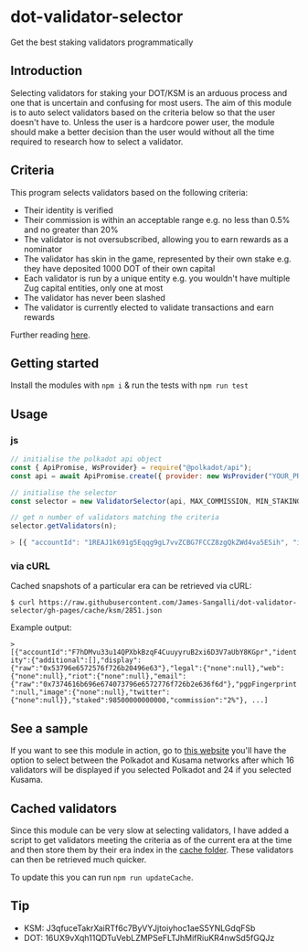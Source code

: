 # dot-validator-selector
Get the best staking validators programmatically 

## Introduction
Selecting validators for staking your DOT/KSM is an arduous process and one that is uncertain and confusing for most users. The aim of this module is to auto select validators based on the criteria below so that the user doesn't have to. Unless the user is a hardcore power user, the module should make a better decision than the user would without all the time required to research how to select a validator. 

## Criteria
This program selects validators based on the following criteria:
- Their identity is verified 
- Their commission is within an acceptable range e.g. no less than 0.5% and no greater than 20%
- The validator is not oversubscribed, allowing you to earn rewards as a nominator
- The validator has skin in the game, represented by their own stake e.g. they have deposited 1000 DOT of their own capital 
- Each validator is run by a unique entity e.g. you wouldn't have multiple Zug capital entities, only one at most
- The validator has never been slashed
- The validator is currently elected to validate transactions and earn rewards 

Further reading [here](https://wiki.polkadot.network/docs/learn-nominator#filter-out-validators-with-undesirable-traits).

## Getting started
Install the modules with `npm i` & run the tests with `npm run test`

## Usage 

### js
```js
// initialise the polkadot api object 
const { ApiPromise, WsProvider} = require("@polkadot/api");
const api = await ApiPromise.create({ provider: new WsProvider("YOUR_PROVIDER") });

// initialise the selector
const selector = new ValidatorSelector(api, MAX_COMMISSION, MIN_STAKING, ERA); // set ERA to 0 or undefined if you don't want to focus on a particular time

// get n number of validators matching the criteria
selector.getValidators(n);

> [{ "accountId": "1REAJ1k691g5Eqqg9gL7vvZCBG7FCCZ8zgQkZWd4va5ESih", "identity": { "additional": [], "display": { "raw": "0x506f6c6b61646f742e70726f202d205265616c676172" }, "legal": { "none": null }, "web": { "raw": "0x68747470733a2f2f706f6c6b61646f742e70726f" }, "riot": { "raw": "0x407265616c6761723a6d61747269782e6f7267" }, "email": { "raw": "0x68656c6c6f40706f6c6b61646f742e70726f" }, "pgpFingerprint": null, "image": { "none": null }, "twitter": { "raw": "0x4070726f706f6c6b61646f74" } }, "staked": 156300000000, "commission": "1%" }, ...]
```
### via cURL
Cached snapshots of a particular era can be retrieved via cURL:
```shell
$ curl https://raw.githubusercontent.com/James-Sangalli/dot-validator-selector/gh-pages/cache/ksm/2851.json 
```
Example output: 

```> [{"accountId":"F7hDMvu33u14QPXbkBzqF4CuuyyruB2xi6D3V7aUbY8KGpr","identity":{"additional":[],"display":{"raw":"0x53796e6572576f726b20496e63"},"legal":{"none":null},"web":{"none":null},"riot":{"none":null},"email":{"raw":"0x7374616b696e674073796e6572776f726b2e636f6d"},"pgpFingerprint":null,"image":{"none":null},"twitter":{"none":null}},"staked":98500000000000,"commission":"2%"}, ...]```


## See a sample
If you want to see this module in action, go to [this website](https://james-sangalli.github.io/dot-validator-selector/) you'll have the option to select between the Polkadot and Kusama networks after which 16 validators will be displayed if you selected Polkadot and 24 if you selected Kusama.

## Cached validators
Since this module can be very slow at selecting validators, I have added a script to get validators meeting the criteria as of the current era at the time and then store them by their era index in the [cache folder](https://github.com/James-Sangalli/dot-validator-selector/tree/gh-pages/cache). These validators can then be retrieved much quicker. 

To update this you can run `npm run updateCache`.

## Tip
- KSM: J3qfuceTakrXaiRTf6c7ByVYJjtoiyhoc1aeS5YNLGdqFSb
- DOT: 16UX9vXqh11QDTuVebLZMPSeFLTJhMifRiuKR4nwSd5fGQJz

